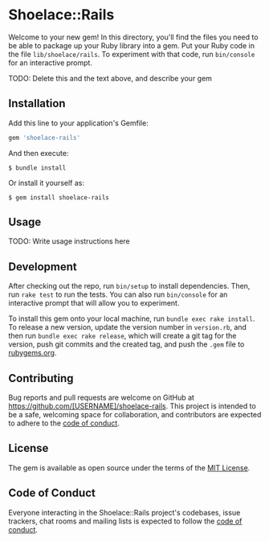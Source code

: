# Shoelace::Rails

Welcome to your new gem! In this directory, you'll find the files you need to be able to package up your Ruby library into a gem. Put your Ruby code in the file `lib/shoelace/rails`. To experiment with that code, run `bin/console` for an interactive prompt.

TODO: Delete this and the text above, and describe your gem

## Installation

Add this line to your application's Gemfile:

```ruby
gem 'shoelace-rails'
```

And then execute:

    $ bundle install

Or install it yourself as:

    $ gem install shoelace-rails

## Usage

TODO: Write usage instructions here

## Development

After checking out the repo, run `bin/setup` to install dependencies. Then, run `rake test` to run the tests. You can also run `bin/console` for an interactive prompt that will allow you to experiment.

To install this gem onto your local machine, run `bundle exec rake install`. To release a new version, update the version number in `version.rb`, and then run `bundle exec rake release`, which will create a git tag for the version, push git commits and the created tag, and push the `.gem` file to [rubygems.org](https://rubygems.org).

## Contributing

Bug reports and pull requests are welcome on GitHub at https://github.com/[USERNAME]/shoelace-rails. This project is intended to be a safe, welcoming space for collaboration, and contributors are expected to adhere to the [code of conduct](https://github.com/[USERNAME]/shoelace-rails/blob/master/CODE_OF_CONDUCT.md).

## License

The gem is available as open source under the terms of the [MIT License](https://opensource.org/licenses/MIT).

## Code of Conduct

Everyone interacting in the Shoelace::Rails project's codebases, issue trackers, chat rooms and mailing lists is expected to follow the [code of conduct](https://github.com/[USERNAME]/shoelace-rails/blob/master/CODE_OF_CONDUCT.md).

